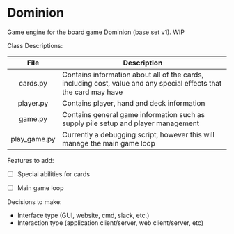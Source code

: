 # Dominion
Game engine for the board game Dominion (base set v1). WIP

Class Descriptions:

| File        | Description           |
| :-------------: |-------------|
|    cards.py      | Contains information about all of the cards, including cost, value and any special effects that the card may have |
|    player.py     | Contains player, hand and deck information      |
|     game.py      | Contains general game information such as supply pile setup and player management      |
|    play_game.py  |   Currently a debugging script, however this will manage the main game loop |


Features to add:

- [ ] Special abilities for cards
- [ ] Main game loop


Decisions to make:
- Interface type (GUI, website, cmd, slack, etc.)
- Interaction type (application client/server, web client/server, etc)
